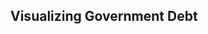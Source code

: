 ## Visualizing Government Debt

<div class="flourish-embed flourish-chart" data-src="visualisation/5574665"><script src="https://public.flourish.studio/resources/embed.js"></script></div>
